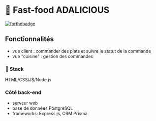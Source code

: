 # 🍔 Fast-food ADALICIOUS

[![forthebadge](https://forthebadge.com/images/featured/featured-built-with-love.svg)](https://forthebadge.com)

## Fonctionnalités
- vue client : commander des plats et suivre le statut de la commande
- vue "cuisine" : gestion des commandes

### 🔧 Stack
HTML/CSS/JS/Node.js

### Côté back-end
- serveur web
- base de données PostgreSQL
- frameworks: Express.js, ORM Prisma






